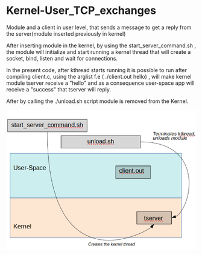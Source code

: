 # Kernel-User_TCP_exchanges
Module and a client in user level, that sends a message to get a reply from the server(module inserted previously in kernel)

After inserting module in the kernel, by using the start_server_command.sh , the module will initialize and start running a 
kernel thread that will create a socket, bind, listen and wait for connections.

In the present code, after kthread starts running it is possible to run after compiling client.c, using the arglist 
f.e ( ./client.out hello) , will make kernel module tserver receive a "hello" and as a consequence user-space app will
receive a "success" that tserver will reply.

After by calling the ./unload.sh script module is removed from the Kernel.

![alt text](https://github.com/NikosMouzakitis/Kernel-User_TCP_exchanges/blob/master/tcpe.png)

